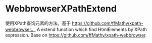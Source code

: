 # WebbrowserXPathExtend
使用XPath查询元素的方法。基于 https://github.com/ffMathy/xpath-webbrowser。 A extend function which find HtmlElements by XPath expression. Base on https://github.com/ffMathy/xpath-webbrowser.
